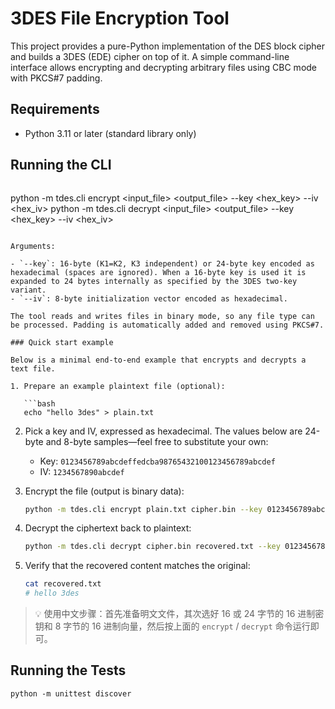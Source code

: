 # 3DES File Encryption Tool

This project provides a pure-Python implementation of the DES block cipher and builds a 3DES (EDE) cipher on top of it. A simple command-line interface allows encrypting and decrypting arbitrary files using CBC mode with PKCS#7 padding.

## Requirements

- Python 3.11 or later (standard library only)

## Running the CLI

``` 
```
python -m tdes.cli encrypt <input_file> <output_file> --key <hex_key> --iv <hex_iv>
python -m tdes.cli decrypt <input_file> <output_file> --key <hex_key> --iv <hex_iv>
```

Arguments:

- `--key`: 16-byte (K1=K2, K3 independent) or 24-byte key encoded as hexadecimal (spaces are ignored). When a 16-byte key is used it is expanded to 24 bytes internally as specified by the 3DES two-key variant.
- `--iv`: 8-byte initialization vector encoded as hexadecimal.

The tool reads and writes files in binary mode, so any file type can be processed. Padding is automatically added and removed using PKCS#7.

### Quick start example

Below is a minimal end-to-end example that encrypts and decrypts a text file.

1. Prepare an example plaintext file (optional):

   ```bash
   echo "hello 3des" > plain.txt
   ```

2. Pick a key and IV, expressed as hexadecimal. The values below are 24-byte and 8-byte samples—feel free to substitute your own:

   - Key: `0123456789abcdeffedcba98765432100123456789abcdef`
   - IV:  `1234567890abcdef`

3. Encrypt the file (output is binary data):

   ```bash
   python -m tdes.cli encrypt plain.txt cipher.bin --key 0123456789abcdeffedcba98765432100123456789abcdef --iv 1234567890abcdef
   ```

4. Decrypt the ciphertext back to plaintext:

   ```bash
   python -m tdes.cli decrypt cipher.bin recovered.txt --key 0123456789abcdeffedcba98765432100123456789abcdef --iv 1234567890abcdef
   ```

5. Verify that the recovered content matches the original:

   ```bash
   cat recovered.txt
   # hello 3des
   ```

> 💡 使用中文步骤：首先准备明文文件，其次选好 16 或 24 字节的 16 进制密钥和 8 字节的 16 进制向量，然后按上面的 `encrypt` / `decrypt` 命令运行即可。

## Running the Tests

```
python -m unittest discover
```
